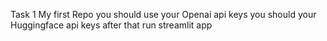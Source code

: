 
Task 1 
My first Repo
you should use your Openai api keys
you should your Huggingface api keys
after that run streamlit app
